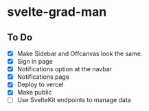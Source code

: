 # svelte-grad-man

## To Do

- [x] Make Sidebar and Offcanvas look the same.
- [x] Sign in page
- [x] Notifications option at the navbar
- [x] Notifications page
- [x] Deploy to vercel
- [x] Make public
- [ ] Use SvelteKit endpoints to manage data
